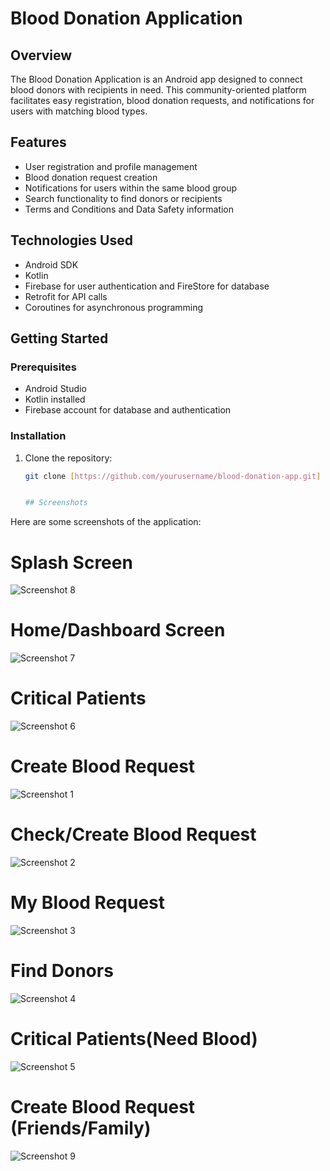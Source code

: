 # Blood Donation Application

## Overview

The Blood Donation Application is an Android app designed to connect blood donors with recipients in need. This community-oriented platform facilitates easy registration, blood donation requests, and notifications for users with matching blood types.

## Features

- User registration and profile management
- Blood donation request creation
- Notifications for users within the same blood group
- Search functionality to find donors or recipients
- Terms and Conditions and Data Safety information

## Technologies Used

- Android SDK
- Kotlin
- Firebase for user authentication and FireStore for database
- Retrofit for API calls
- Coroutines for asynchronous programming

## Getting Started

### Prerequisites

- Android Studio
- Kotlin installed
- Firebase account for database and authentication

### Installation

1. Clone the repository:
   ```bash
   git clone [https://github.com/yourusername/blood-donation-app.git]


   ## Screenshots

Here are some screenshots of the application:

# Splash Screen
![Screenshot 8](https://github.com/user-attachments/assets/9d10c60d-542a-463d-9315-3178f481ccef)

# Home/Dashboard Screen
![Screenshot 7](https://github.com/user-attachments/assets/46e90c88-3559-470f-94b3-f6d9ec6134ee)

# Critical Patients
![Screenshot 6](https://github.com/user-attachments/assets/04df0cd7-06e4-4e07-949a-08c89a07eca0)

# Create Blood Request
![Screenshot 1](https://github.com/user-attachments/assets/bdf639e1-8514-4787-a1f1-e33aeb1c7bb8)

# Check/Create Blood Request
![Screenshot 2](https://github.com/user-attachments/assets/cff86c70-ca5f-4a11-b682-14e2c2300bb9)

# My Blood Request
![Screenshot 3](https://github.com/user-attachments/assets/985a982e-eeed-4f76-a203-07b9a4fc9e4d)

# Find Donors
![Screenshot 4](https://github.com/user-attachments/assets/15481f5d-0da5-4ef6-ba1e-ebe09bba51e0)

# Critical Patients(Need Blood)
![Screenshot 5](https://github.com/user-attachments/assets/37e4bf4b-09a3-4c41-9748-2bef346eacce)

# Create Blood Request (Friends/Family)
![Screenshot 9](https://github.com/user-attachments/assets/7bbaa126-7cf3-467f-bda9-413d26bcd60e)
